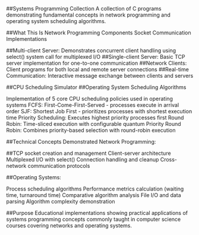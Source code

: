 ##Systems Programming Collection
A collection of C programs demonstrating fundamental concepts in network programming and operating system scheduling algorithms.

##What This Is
Network Programming Components
Socket Communication Implementations

##Multi-client Server: Demonstrates concurrent client handling using select() system call for multiplexed I/O
##Single-client Server: Basic TCP server implementation for one-to-one communication
##Network Clients: Client programs for both local and remote server connections
##Real-time Communication: Interactive message exchange between clients and servers

##CPU Scheduling Simulator
##Operating System Scheduling Algorithms

Implementation of 5 core CPU scheduling policies used in operating systems
FCFS: First-Come-First-Served - processes execute in arrival order
SJF: Shortest Job First - prioritizes processes with shortest execution time
Priority Scheduling: Executes highest priority processes first
Round Robin: Time-sliced execution with configurable quantum
Priority Round Robin: Combines priority-based selection with round-robin execution

##Technical Concepts Demonstrated
Network Programming:

##TCP socket creation and management
Client-server architecture
Multiplexed I/O with select()
Connection handling and cleanup
Cross-network communication protocols

##Operating Systems:

Process scheduling algorithms
Performance metrics calculation (waiting time, turnaround time)
Comparative algorithm analysis
File I/O and data parsing
Algorithm complexity demonstration

##Purpose
Educational implementations showing practical applications of systems programming concepts commonly taught in computer science courses covering networks and operating systems.
